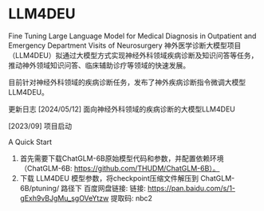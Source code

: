 # LLM4DEU
Fine Tuning Large Language Model for Medical Diagnosis in Outpatient and Emergency Department Visits of Neurosurgery
神外医学诊断大模型项目（LLM4DEU）拟通过大模型方式实现神经外科领域疾病诊断及知识问答等任务，推动神外领域知识问答、临床辅助诊疗等领域的快速发展。

目前针对神经外科领域的疾病诊断任务，发布了神外疾病诊断指令微调大模型LLM4DEU。



更新日志
[2024/05/12] 面向神经外科领域的疾病诊断的大模型LLM4DEU

[2023/09] 项目启动

A Quick Start
1. 首先需要下载ChatGLM-6B原始模型代码和参数，并配置依赖环境（ChatGLM-6B: https://github.com/THUDM/ChatGLM-6B）。
2. 下载 LLM4DEU 模型参数，将checkpoint压缩文件解压到 ChatGLM-6B/ptuning/ 路径下
百度网盘链接: 链接: https://pan.baidu.com/s/1-gExh9vBJgMu_sgOVeYtzw 提取码: nbc2 
